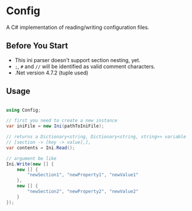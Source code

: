 # Config

A C# implementation of reading/writing configuration files.

## Before You Start

* This ini parser doesn't support section nesting, yet.
* `;`, `#` and `//` will be identified as valid comment characters.
* .Net version 4.7.2 (tuple used)

## Usage

```C#

using Config;

// first you need to create a new instance
var iniFile = new Ini(pathToIniFile);

// returns a Dictionary<string, Dictionary<string, string>> variable
// [section -> [key -> value],],
var contents = Ini.Read();

// argument be like 
Ini.Write(new [] {
    new [] {
        "newSection1", "newProperty1", "newValue1"
    },
    new [] {
        "newSection2", "newProperty2", "newValue2"
    }
});

```